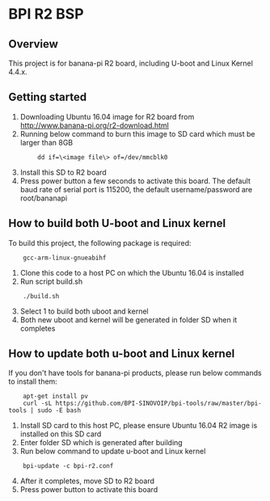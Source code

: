 # BPI R2 BSP

Overview
------------
This project is for banana-pi R2 board, including U-boot and Linux Kernel 4.4.x.


Getting started
---------------
1. Downloading Ubuntu 16.04 image for R2 board from http://www.banana-pi.org/r2-download.html
2. Running below command to burn this image to SD card which must be larger than 8GB
```
		dd if=\<image file\> of=/dev/mmcblk0
```
3. Install this SD to R2 board
4. Press power button a few seconds to activate this board. The default baud rate of serial port is 115200, the default username/password are root/bananapi


How to build both U-boot and Linux kernel
------------------------------------------
To build this project, the following package is required:
```
	gcc-arm-linux-gnueabihf 
```
1. Clone this code to a host PC on which the Ubuntu 16.04 is installed
2. Run script build.sh
```
	./build.sh
```
3. Select 1 to build both uboot and kernel
4. Both new uboot and kernel will be generated in folder SD when it completes


How to update both u-boot and Linux kernel
--------------------------------------------
If you don't have tools for banana-pi products, please run below commands to install them:
```
	apt-get install pv
	curl -sL https://github.com/BPI-SINOVOIP/bpi-tools/raw/master/bpi-tools | sudo -E bash
```
1. Install SD card to this host PC, please ensure Ubuntu 16.04 R2 image is installed on this SD card
2. Enter folder SD which is generated after building
3. Run below command to update u-boot and Linux kernel
```
	bpi-update -c bpi-r2.conf
```
4. After it completes, move SD to R2 board
5. Press power button to activate this board
